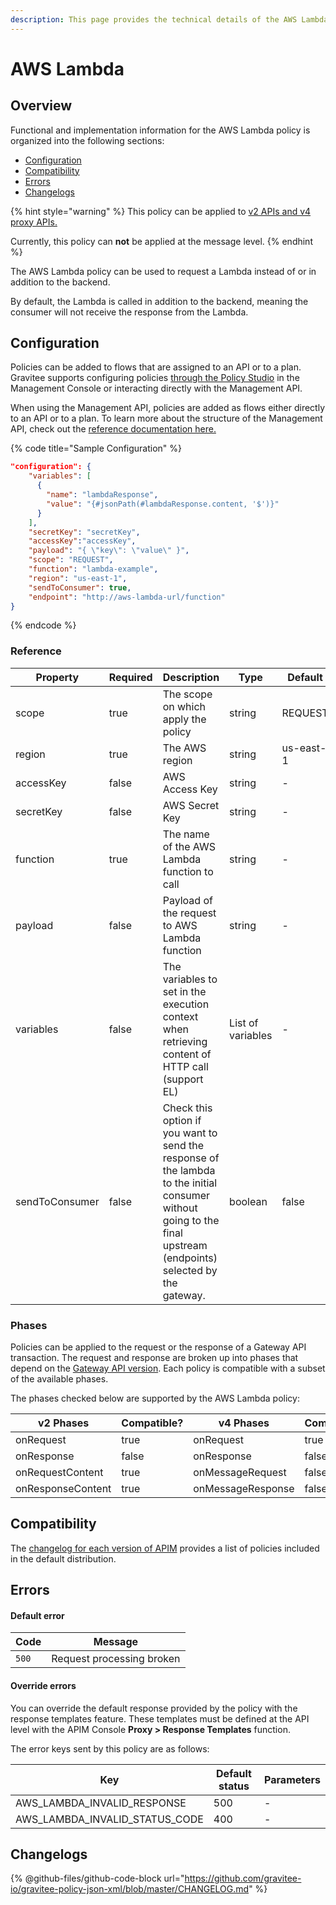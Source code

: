 ```yaml
---
description: This page provides the technical details of the AWS Lambda policy
---
```


# AWS Lambda

## Overview

Functional and implementation information for the AWS Lambda policy is organized into the following sections:

* [Configuration](aws-lambda.md#configuration)
* [Compatibility](aws-lambda.md#compatibility)
* [Errors](aws-lambda.md#errors)
* [Changelogs](aws-lambda.md#changelogs)

{% hint style="warning" %}
This policy can be applied to [v2 APIs and v4 proxy APIs.](../../overview/gravitee-api-definitions-and-execution-engines.md)

Currently, this policy can **not** be applied at the message level.
{% endhint %}

The AWS Lambda policy can be used to request a Lambda instead of or in addition to the backend.

By default, the Lambda is called in addition to the backend, meaning the consumer will not receive the response from the Lambda.

## Configuration

Policies can be added to flows that are assigned to an API or to a plan. Gravitee supports configuring policies [through the Policy Studio](../../guides/policy-design/) in the Management Console or interacting directly with the Management API.

When using the Management API, policies are added as flows either directly to an API or to a plan. To learn more about the structure of the Management API, check out the [reference documentation here.](../management-api-reference/)

{% code title="Sample Configuration" %}
```json
"configuration": {
    "variables": [
      {
        "name": "lambdaResponse",
        "value": "{#jsonPath(#lambdaResponse.content, '$')}"
      }
    ],
    "secretKey": "secretKey",
    "accessKey":"accessKey",
    "payload": "{ \"key\": \"value\" }",
    "scope": "REQUEST",
    "function": "lambda-example",
    "region": "us-east-1",
    "sendToConsumer": true,
    "endpoint": "http://aws-lambda-url/function"
}
```
{% endcode %}

### Reference

<table><thead><tr><th>Property</th><th data-type="checkbox">Required</th><th>Description</th><th>Type</th><th>Default</th></tr></thead><tbody><tr><td>scope</td><td>true</td><td>The scope on which apply the policy</td><td>string</td><td>REQUEST</td></tr><tr><td>region</td><td>true</td><td>The AWS region</td><td>string</td><td>us-east-1</td></tr><tr><td>accessKey</td><td>false</td><td>AWS Access Key</td><td>string</td><td>-</td></tr><tr><td>secretKey</td><td>false</td><td>AWS Secret Key</td><td>string</td><td>-</td></tr><tr><td>function</td><td>true</td><td>The name of the AWS Lambda function to call</td><td>string</td><td>-</td></tr><tr><td>payload</td><td>false</td><td>Payload of the request to AWS Lambda function</td><td>string</td><td>-</td></tr><tr><td>variables</td><td>false</td><td>The variables to set in the execution context when retrieving content of HTTP call (support EL)</td><td>List of variables</td><td>-</td></tr><tr><td>sendToConsumer</td><td>false</td><td>Check this option if you want to send the response of the lambda to the initial consumer without going to the final upstream (endpoints) selected by the gateway.</td><td>boolean</td><td>false</td></tr></tbody></table>

### Phases

Policies can be applied to the request or the response of a Gateway API transaction. The request and response are broken up into phases that depend on the [Gateway API version](../../overview/gravitee-api-definitions-and-execution-engines.md). Each policy is compatible with a subset of the available phases.

The phases checked below are supported by the AWS Lambda policy:

<table data-full-width="false"><thead><tr><th width="209">v2 Phases</th><th width="139" data-type="checkbox">Compatible?</th><th width="188.41136671177264">v4 Phases</th><th data-type="checkbox">Compatible?</th></tr></thead><tbody><tr><td>onRequest</td><td>true</td><td>onRequest</td><td>true</td></tr><tr><td>onResponse</td><td>false</td><td>onResponse</td><td>false</td></tr><tr><td>onRequestContent</td><td>true</td><td>onMessageRequest</td><td>false</td></tr><tr><td>onResponseContent</td><td>true</td><td>onMessageResponse</td><td>false</td></tr></tbody></table>

## Compatibility

The [changelog for each version of APIM](../../releases-and-changelog/changelog/) provides a list of policies included in the default distribution.&#x20;

## Errors

#### Default error <a href="#user-content-default-error" id="user-content-default-error"></a>

| Code  | Message                   |
| ----- | ------------------------- |
| `500` | Request processing broken |

#### Override errors <a href="#user-content-override-errors" id="user-content-override-errors"></a>

You can override the default response provided by the policy with the response templates feature. These templates must be defined at the API level with the APIM Console **Proxy > Response Templates** function.

The error keys sent by this policy are as follows:

| Key                                | Default status | Parameters |
| ---------------------------------- | -------------- | ---------- |
| AWS\_LAMBDA\_INVALID\_RESPONSE     | 500            | -          |
| AWS\_LAMBDA\_INVALID\_STATUS\_CODE | 400            | -          |

## Changelogs

{% @github-files/github-code-block url="https://github.com/gravitee-io/gravitee-policy-json-xml/blob/master/CHANGELOG.md" %}
